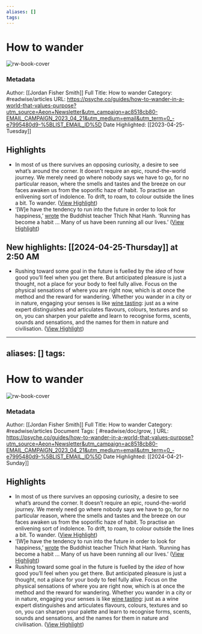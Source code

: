 ```yaml
---
aliases: []
tags:
---
```

# How to wander

![rw-book-cover](https://nu.aeon.co/images/39a3d7ba-d2b6-411f-aa0a-25ef83848231/1500x1500.jpg)
### Metadata
Author: [[Jordan Fisher Smith]]
Full Title: How to wander
Category: #readwise/articles
URL: https://psyche.co/guides/how-to-wander-in-a-world-that-values-purpose?utm_source=Aeon+Newsletter&utm_campaign=ac8518cb80-EMAIL_CAMPAIGN_2023_04_21&utm_medium=email&utm_term=0_-e7995480d9-%5BLIST_EMAIL_ID%5D
Date Highlighted: [[2023-04-25-Tuesday]]

## Highlights
- In most of us there survives an opposing curiosity, a desire to see what’s around the corner. It doesn’t require an epic, round-the-world journey. We merely need go where nobody says we have to go, for no particular reason, where the smells and tastes and the breeze on our faces awaken us from the soporific haze of habit. To practise an enlivening sort of indolence. To drift, to roam, to colour outside the lines a bit. To wander. ([View Highlight](https://read.readwise.io/read/01gywqegv1xj9trswm0hcz4qn5))
- ‘[W]e have the tendency to run into the future in order to look for happiness,’ [wrote](https://www.parallax.org/product/how-to-walk/) the Buddhist teacher Thich Nhat Hanh. ‘Running has become a habit … Many of us have been running all our lives.’ ([View Highlight](https://read.readwise.io/read/01gywqpg7kbh1hvd0yn0zvknvb))
## New highlights: [[2024-04-25-Thursday]] at 2:50 AM
- Rushing toward some goal in the future is fuelled by the *idea* of how good you’ll feel when you get there. But anticipated pleasure is just a thought, not a place for your body to feel fully alive. Focus on the physical sensations of where you are right now, which is at once the method and the reward for wandering.
  Whether you wander in a city or in nature, engaging your senses is like [wine tasting](https://psyche.co/guides/how-do-you-select-a-bottle-of-wine-that-youll-enjoy): just as a wine expert distinguishes and articulates flavours, colours, textures and so on, you can sharpen your palette and learn to recognise forms, scents, sounds and sensations, and the names for them in nature and civilisation. ([View Highlight](https://read.readwise.io/read/01hw0s28k82xjjy7h8fnc2sc8t))
---
aliases: []
tags:
---
# How to wander

![rw-book-cover](https://nu.aeon.co/images/39a3d7ba-d2b6-411f-aa0a-25ef83848231/1500x1500.jpg)
### Metadata
Author: [[Jordan Fisher Smith]]
Full Title: How to wander
Category: #readwise/articles
Document Tags: [ #readwise/doc/grow, ]
URL: https://psyche.co/guides/how-to-wander-in-a-world-that-values-purpose?utm_source=Aeon+Newsletter&utm_campaign=ac8518cb80-EMAIL_CAMPAIGN_2023_04_21&utm_medium=email&utm_term=0_-e7995480d9-%5BLIST_EMAIL_ID%5D
Date Highlighted: [[2024-04-21-Sunday]]

## Highlights
- In most of us there survives an opposing curiosity, a desire to see what’s around the corner. It doesn’t require an epic, round-the-world journey. We merely need go where nobody says we have to go, for no particular reason, where the smells and tastes and the breeze on our faces awaken us from the soporific haze of habit. To practise an enlivening sort of indolence. To drift, to roam, to colour outside the lines a bit. To wander. ([View Highlight](https://read.readwise.io/read/01gywqegv1xj9trswm0hcz4qn5))
- ‘[W]e have the tendency to run into the future in order to look for happiness,’ [wrote](https://www.parallax.org/product/how-to-walk/) the Buddhist teacher Thich Nhat Hanh. ‘Running has become a habit … Many of us have been running all our lives.’ ([View Highlight](https://read.readwise.io/read/01gywqpg7kbh1hvd0yn0zvknvb))
- Rushing toward some goal in the future is fuelled by the *idea* of how good you’ll feel when you get there. But anticipated pleasure is just a thought, not a place for your body to feel fully alive. Focus on the physical sensations of where you are right now, which is at once the method and the reward for wandering.
  Whether you wander in a city or in nature, engaging your senses is like [wine tasting](https://psyche.co/guides/how-do-you-select-a-bottle-of-wine-that-youll-enjoy): just as a wine expert distinguishes and articulates flavours, colours, textures and so on, you can sharpen your palette and learn to recognise forms, scents, sounds and sensations, and the names for them in nature and civilisation. ([View Highlight](https://read.readwise.io/read/01hw0s28k82xjjy7h8fnc2sc8t))

